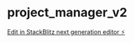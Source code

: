 # project_manager_v2

[Edit in StackBlitz next generation editor ⚡️](https://stackblitz.com/~/github.com/micEngineer/project_manager_v2)